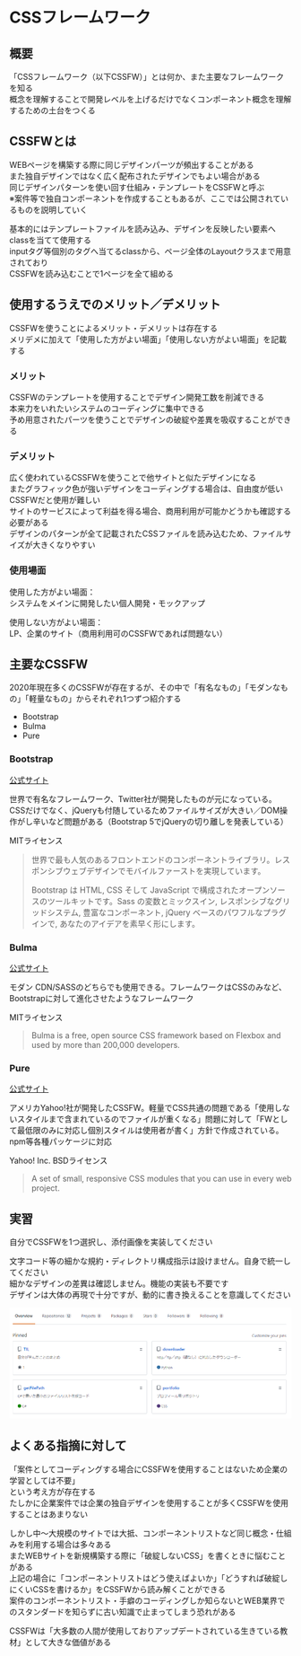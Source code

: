 # CSSフレームワーク

## 概要

「CSSフレームワーク（以下CSSFW）」とは何か、また主要なフレームワークを知る  
概念を理解することで開発レベルを上げるだけでなくコンポーネント概念を理解するための土台をつくる

## CSSFWとは

WEBページを構築する際に同じデザインパーツが頻出することがある  
また独自デザインではなく広く配布されたデザインでもよい場合がある  
同じデザインパターンを使い回す仕組み・テンプレートをCSSFWと呼ぶ  
※案件等で独自コンポーネントを作成することもあるが、ここでは公開されているものを説明していく

基本的にはテンプレートファイルを読み込み、デザインを反映したい要素へclassを当てて使用する  
inputタグ等個別のタグへ当てるclassから、ページ全体のLayoutクラスまで用意されており  
CSSFWを読み込むことで1ページを全て組める

## 使用するうえでのメリット／デメリット

CSSFWを使うことによるメリット・デメリットは存在する  
メリデメに加えて「使用した方がよい場面」「使用しない方がよい場面」を記載する

### メリット

CSSFWのテンプレートを使用することでデザイン開発工数を削減できる  
本来力をいれたいシステムのコーディングに集中できる  
予め用意されたパーツを使うことでデザインの破綻や差異を吸収することができる

### デメリット

広く使われているCSSFWを使うことで他サイトと似たデザインになる  
またグラフィック色が強いデザインをコーディングする場合は、自由度が低いCSSFWだと使用が難しい  
サイトのサービスによって利益を得る場合、商用利用が可能かどうかも確認する必要がある  
デザインのパターンが全て記載されたCSSファイルを読み込むため、ファイルサイズが大きくなりやすい

### 使用場面

使用した方がよい場面：  
システムをメインに開発したい個人開発・モックアップ

使用しない方がよい場面：  
LP、企業のサイト（商用利用可のCSSFWであれば問題ない）

## 主要なCSSFW

2020年現在多くのCSSFWが存在するが、その中で「有名なもの」「モダンなもの」「軽量なもの」からそれぞれ1つずつ紹介する

- Bootstrap
- Bulma
- Pure

### Bootstrap

[公式サイト](https://getbootstrap.jp/)

世界で有名なフレームワーク、Twitter社が開発したものが元になっている。CSSだけでなく、jQueryも付随しているためファイルサイズが大きい／DOM操作がし辛いなど問題がある（Bootstrap 5でjQueryの切り離しを発表している）

MITライセンス

> 世界で最も人気のあるフロントエンドのコンポーネントライブラリ。レスポンシブウェブデザインでモバイルファーストを実現しています。
>
> Bootstrap は HTML, CSS そして JavaScript で構成されたオープンソースのツールキットです。Sass の変数とミックスイン, レスポンシブなグリッドシステム, 豊富なコンポーネント, jQuery ベースのパワフルなプラグインで, あなたのアイデアを素早く形にします。

### Bulma

[公式サイト](https://bulma.io/)

モダン
CDN/SASSのどちらでも使用できる。フレームワークはCSSのみなど、Bootstrapに対して進化させたようなフレームワーク

MITライセンス

> Bulma is a free, open source CSS framework based on Flexbox and used by more than 200,000 developers.

### Pure

[公式サイト](https://purecss.io/)

アメリカYahoo!社が開発したCSSFW。軽量でCSS共通の問題である「使用しないスタイルまで含まれているのでファイルが重くなる」問題に対して「FWとして最低限のみに対応し個別スタイルは使用者が書く」方針で作成されている。npm等各種パッケージに対応

Yahoo! Inc. BSDライセンス

> A set of small, responsive CSS modules that you can use in every web project.

## 実習

自分でCSSFWを1つ選択し、添付画像を実装してください

文字コード等の細かな規約・ディレクトリ構成指示は設けません。自身で統一してください  
細かなデザインの差異は確認しません。機能の実装も不要です  
デザインは大体の再現で十分ですが、動的に書き換えることを意識してください

![my image](./img/tmp.PNG)

## よくある指摘に対して

「案件としてコーディングする場合にCSSFWを使用することはないため企業の学習としては不要」  
という考え方が存在する  
たしかに企業案件では企業の独自デザインを使用することが多くCSSFWを使用することはあまりない

しかし中～大規模のサイトでは大抵、コンポーネントリストなど同じ概念・仕組みを利用する場合は多々ある  
またWEBサイトを新規構築する際に「破綻しないCSS」を書くときに悩むことがある  
上記の場合に「コンポーネントリストはどう使えばよいか」「どうすれば破綻しにくいCSSを書けるか」をCSSFWから読み解くことができる  
案件のコンポーネントリスト・手癖のコーディングしか知らないとWEB業界でのスタンダードを知らずに古い知識で止まってしまう恐れがある

CSSFWは「大多数の人間が使用しておりアップデートされている生きている教材」として大きな価値がある
